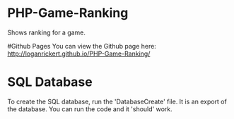 # PHP-Game-Ranking
Shows ranking for a game.

#Github Pages
You can view the Github page here: http://loganrickert.github.io/PHP-Game-Ranking/

# SQL Database
To create the SQL database, run the 'DatabaseCreate' file. It is an export of the database. You can run the code and it 'should' work.
